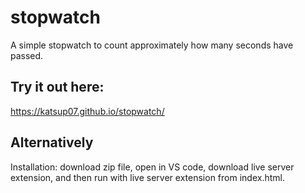# stopwatch
A simple stopwatch to count approximately how many seconds have passed.

## Try it out here:
https://katsup07.github.io/stopwatch/

## Alternatively
Installation: download zip file, open in VS code, download live server extension, and then run with live server extension from index.html.
